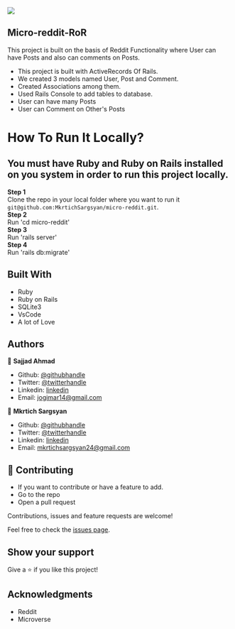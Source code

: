 ![](https://img.shields.io/badge/Microverse-blueviolet)

## Micro-reddit-RoR

This project is built on the basis of Reddit Functionality where User can have Posts and also can comments on Posts.

- This project is built with ActiveRecords Of Rails.
- We created 3 models named User, Post and Comment.
- Created Associations among them.
- Used Rails Console to add tables to database.
- User can have many Posts
- User can Comment on Other's Posts


# How To Run It Locally?


## You must have Ruby and Ruby on Rails installed on you system in order to run this  project locally.

**Step 1**<br>
Clone the repo in your local folder where you want to run it<br>
`git@github.com:MkrtichSargsyan/micro-reddit.git`.<br>
**Step 2**<br>
Run 'cd micro-reddit'<br>
**Step 3**<br>
Run 'rails server'<br>
**Step 4**<br>
Run 'rails db:migrate'

## Built With

- Ruby
- Ruby on Rails
- SQLite3
- VsCode
- A lot of Love

## Authors

👤 **Sajjad Ahmad**

- Github: [@githubhandle](https://github.com/SajjadAhmad14)
- Twitter: [@twitterhandle](https://twitter.com/Sajjad_Ahmad14)
- Linkedin: [linkedin](https://www.linkedin.com/in/sajjadahmad14)
- Email: jogimar14@gmail.com

👤 **Mkrtich Sargsyan**

- Github: [@githubhandle](https://github.com/MkrtichSargsyan)
- Twitter: [@twitterhandle](https://twitter.com/MkrtichSargsyan)
- Linkedin: [linkedin](https://www.linkedin.com/in/mkrtich-sargsyan-921ab0152/)
- Email: mkrtichsargsyan24@gmail.com

## 🤝 Contributing

- If you want to contribute or have a feature to add.
- Go to the repo
- Open a pull request

Contributions, issues and feature requests are welcome!

Feel free to check the [issues page](https://github.com/MkrtichSargsyan/micro-reddit/issues).

## Show your support

Give a ⭐️ if you like this project!

## Acknowledgments

- Reddit
- Microverse
